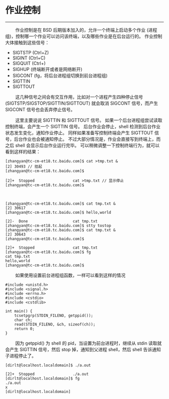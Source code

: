 # 作业控制
***

&emsp;&emsp;
作业控制是在 BSD 后期版本加入的，允许一个终端上启动多个作业 (进程组)，控制哪一个作业可以访问该终端，以及哪些作业是在后台运行的。
作业控制大体接触到这些信号：

+ SIGTSTP (Ctrl+Z)
+ SIGINT (Ctrl+C)
+ SIGQUIT (Ctrl+\)
+ SIGHUP (终端断开或者是网络断开)
+ SIGCONT (fg，将后台进程组切换到前台进程组)
+ SIGTTIN
+ SIGTTOUT

&emsp;&emsp;
这几种信号之间会有交互作用，比如对一个进程产生四种停止信号 (SIGTSTP/SIGSTOP/SIGTTIN/SIGTTOUT) 就会取消 SIGCONT 信号，而产生 SIGCONT 信号也会丢弃停止信号。

&emsp;&emsp;
这里主要说说 SIGTTIN 和 SIGTTOUT 信号。
如果一个后台进程组尝试读取控制终端，会产生一个 SIGTTIN 信号。
后台作业会停止，shell 检测到后台作业状态发生变化，通知作业停止。
同样如果准备写控制终端会产生 SIGTTOUT 信号，后台作业也会被通知停止。
不过大部分情况是，作业会直接写到终端上，而之后 shell 会显示后台作业运行完毕。
可以稍微调整一下控制终端行为，就可以看到这样的结果：

    [zhangyan@tc-cm-et18.tc.baidu.com]$ cat >tmp.txt &
    [2] 30493 // 挂起
    [zhangyan@tc-cm-et18.tc.baidu.com]$
    
    [2]+  Stopped                 cat >tmp.txt // 显示停止
    [zhangyan@tc-cm-et18.tc.baidu.com]$

&emsp;&emsp;
    
    [zhangyan@tc-cm-et18.tc.baidu.com]$ cat tmp.txt &
    [2] 30617
    [zhangyan@tc-cm-et18.tc.baidu.com]$ hello,world
    
    [2]-  Done                    cat tmp.txt
    [zhangyan@tc-cm-et18.tc.baidu.com]$ stty tostop
    [zhangyan@tc-cm-et18.tc.baidu.com]$ cat tmp.txt &
    [2] 30643
    [zhangyan@tc-cm-et18.tc.baidu.com]$
    
    [2]+  Stopped                 cat tmp.txt
    [zhangyan@tc-cm-et18.tc.baidu.com]$ fg
    cat tmp.txt
    hello,world
    [zhangyan@tc-cm-et18.tc.baidu.com]$

&emsp;&emsp;
如果使用设置前台进程组函数，一样可以看到这样的情况

    #include <unistd.h>
    #include <signal.h>
    #include <errno.h>
    #include <cstdio>
    #include <cstdlib>
    
    int main() {
        tcsetpgrp(STDIN_FILENO, getppid());
        char ch;
        read(STDIN_FILENO, &ch, sizeof(ch));
        return 0;
    }

&emsp;&emsp;
因为 getppid() 为 shell 的 pid，当设置为前台进程时，继续从 stdin 读取就会产生 SIGTTIN 信号，然后 stop 掉，通知到父进程 shell，然后 shell 告诉通知子进程停止了。

    [dirlt@localhost.localdomain]$ ./a.out
    
    [2]+  Stopped                 ./a.out
    [dirlt@localhost.localdomain]$ fg
    ./a.out
    x
    [dirlt@localhost.localdomain]